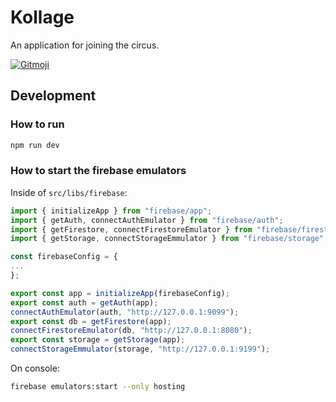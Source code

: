 # Kollage

An application for joining the circus.

<a href="https://gitmoji.dev">
  <img
    src="https://img.shields.io/badge/gitmoji-%20😜%20😍-FFDD67.svg?style=flat-square"
    alt="Gitmoji"
  />
</a>

## Development

### How to run

```bash
npm run dev
```

### How to start the firebase emulators

Inside of `src/libs/firebase`:

```ts
import { initializeApp } from "firebase/app";
import { getAuth, connectAuthEmulator } from "firebase/auth";
import { getFirestore, connectFirestoreEmulator } from "firebase/firestore";
import { getStorage, connectStorageEmmulator } from "firebase/storage";

const firebaseConfig = {
...
};

export const app = initializeApp(firebaseConfig);
export const auth = getAuth(app);
connectAuthEmulator(auth, "http://127.0.0.1:9099");
export const db = getFirestore(app);
connectFirestoreEmulator(db, "http://127.0.0.1:8080");
export const storage = getStorage(app);
connectStorageEmmulator(storage, "http://127.0.0.1:9199");
```

On console:

```bash
firebase emulators:start --only hosting
```
